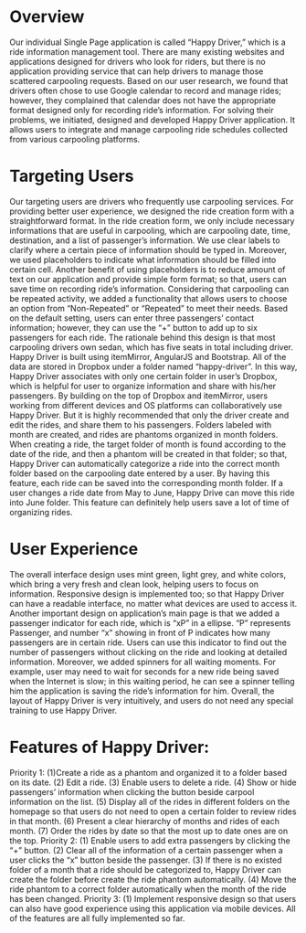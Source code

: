 # Overview
Our individual Single Page application is called “Happy Driver,” which is a ride information management tool. There are many existing websites and applications designed for drivers who look for riders, but there is no application providing service that can help drivers to manage those scattered carpooling requests. Based on our user research, we found that drivers often chose to use Google calendar to record and manage rides; however, they complained that calendar does not have the appropriate format designed only for recording ride’s information. For solving their problems, we initiated, designed and developed Happy Driver application. It allows users to integrate and manage carpooling ride schedules collected from various carpooling platforms.
# Targeting Users
Our targeting users are drivers who frequently use carpooling services. For providing better user experience, we designed the ride creation form with a straightforward format. In the ride creation form, we only include necessary informations that are useful in carpooling, which are carpooling date, time, destination, and a list of passenger’s information. We use clear labels to clarify where a certain piece of  information should be typed in. Moreover, we used placeholders to indicate what information should be filled into certain cell. Another benefit of using placeholders is to reduce amount of text on our application and provide simple form format; so that, users can save time on recording ride’s information. Considering that carpooling can be repeated activity, we added a functionality that allows users to choose an option from “Non-Repeated” or “Repeated” to meet their needs. Based on the default setting, users can enter three passengers’ contact information; however, they can use the “+” button to add up to six passengers for each ride. The rationale behind this design is that most carpooling drivers own sedan, which has five seats in total including driver. 
Happy Driver is built using itemMirror, AngularJS and Bootstrap. All of the data are stored in Dropbox under a folder named “happy-driver”. In this way, Happy Driver associates with only one certain folder in user’s Dropbox, which is helpful for user to organize information and share with his/her passengers. By building on the top of Dropbox and itemMirror, users working from different devices and OS platforms can collaboratively use Happy Driver. But it is highly recommended that only the driver create and edit the rides,  and share them to his passengers.
Folders labeled with month are created, and rides are phantoms organized in month folders. When creating a ride, the target folder of month is found according to the date of the ride, and then a phantom will be created in that folder; so that, Happy Driver can automatically categorize a ride into the correct month folder based on the carpooling date entered by a user. By having this feature, each ride can be saved into the corresponding month folder. If a user changes a ride date from May to June, Happy Drive can move this ride into June folder. This feature can definitely help users save a lot of time of organizing rides.
# User Experience
The overall interface design uses mint green, light grey, and white colors, which bring a very fresh and clean look, helping users to focus on information. Responsive design is implemented too; so that Happy Driver can have a readable interface, no matter what devices are used to access it. Another important design on application’s main page is that we added a passenger indicator for each ride, which is “xP” in a ellipse. “P” represents Passenger, and number “x” showing in front of P indicates how many passengers are in certain ride. Users can use this indicator to find out the number of passengers without clicking on the ride and looking at detailed information. Moreover, we added spinners for all waiting moments. For example, user may need to wait for seconds for a new ride being saved when the Internet is slow; in this waiting period, he can see a spinner telling him the application is saving the ride’s information for him. Overall, the layout of Happy Driver is very intuitively, and users do not need any special training to use Happy Driver.   
# Features of Happy Driver:
Priority 1: (1)Create a ride as a phantom and organized it to a folder based on its date.  (2) Edit a ride. (3) Enable users to delete a ride. (4) Show or hide passengers’ information when clicking the button beside carpool information on the list. (5) Display all of the rides in different folders on the homepage so that users do not need to open a certain folder to review rides in that month. (6) Present a clear hierarchy of months and rides of each month. (7) Order the rides by date so that the most up to date ones are on the top.
Priority 2: (1) Enable users to add extra passengers by clicking the “+” button. (2) Clear all of the information of a certain passenger when a user clicks the “x” button beside the passenger. (3) If there is no existed folder of a month that a ride should be categorized to, Happy Driver can create the folder before create the ride phantom automatically. (4) Move the ride phantom to a correct folder automatically when the month of the ride has been changed.
Priority 3: (1) Implement responsive design so that users can also have good experience using this application via mobile devices.
All of the features are all fully implemented so far. 
